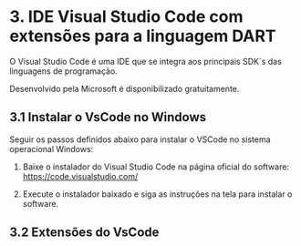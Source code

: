 # 3. IDE Visual Studio Code com extensões para a linguagem DART #
>
O Visual Studio Code é uma IDE que se integra aos principais SDK´s das linguagens de
programação.
>
>
Desenvolvido pela Microsoft é disponibilizado gratuitamente.  


## 3.1 Instalar o VsCode no Windows ##
>
Seguir os passos definidos abaixo para instalar o VSCode no sistema operacional Windows:
>
>
1. Baixe o instalador do Visual Studio Code na página oficial do software: https://code.visualstudio.com/
>
>
2. Execute o instalador baixado e siga as instruções na tela para instalar o software.
>

## 3.2 Extensões do VsCode ##
